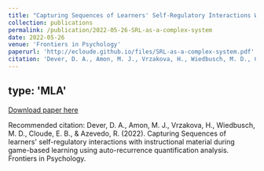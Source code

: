 ```yaml
---
title: "Capturing Sequences of Learners' Self-Regulatory Interactions With Instructional Material During Game-Based Learning Using Auto-Recurrence Quantification Analysis"
collection: publications
permalink: /publication/2022-05-26-SRL-as-a-complex-system
date: 2022-05-26
venue: 'Frontiers in Psychology'
paperurl: 'http://ecloude.github.io/files/SRL-as-a-complex-system.pdf'
citation: 'Dever, D. A., Amon, M. J., Vrzakova, H., Wiedbusch, M. D., Cloude, E. B., &amp; Azevedo, R. (2022). Capturing Sequences of learners&apos; self-regulatory interactions with instructional material during game-based learning using auto-recurrence quantification analysis. Frontiers in Psychology.'
---
```

type: 'MLA'
---
[Download paper here](http://ecloude.github.io/files/SRL-as-a-complex-system.pdf)

Recommended citation: Dever, D. A., Amon, M. J., Vrzakova, H., Wiedbusch, M. D., Cloude, E. B., & Azevedo, R. (2022). Capturing Sequences of learners' self-regulatory interactions with instructional material during game-based learning using auto-recurrence quantification analysis. Frontiers in Psychology.
